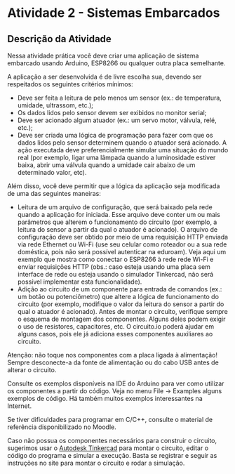 # Atividade 2 - Sistemas Embarcados
## Descrição da Atividade
Nessa atividade prática você deve criar uma aplicação de sistema embarcado usando Arduino, ESP8266 ou qualquer outra placa semelhante. 

A aplicação a ser desenvolvida é de livre escolha sua, devendo ser respeitados os seguintes critérios mínimos:

* Deve ser feita a leitura de pelo menos um sensor (ex.: de temperatura, umidade, ultrassom, etc.);
* Os dados lidos pelo sensor devem ser exibidos no monitor serial;
* Deve ser acionado algum atuador (ex.: um servo motor, válvula, relé, etc.);
* Deve ser criada uma lógica de programação para fazer com que os dados lidos pelo sensor determinem quando o atuador será acionado. A ação executada deve preferencialmente simular uma situação do mundo real (por exemplo, ligar uma lâmpada quando a luminosidade estiver baixa, abrir uma válvula quando a umidade cair abaixo de um determinado valor, etc).

Além disso, você deve permitir que a lógica da aplicação seja modificada de uma das seguintes maneiras:

* Leitura de um arquivo de configuração, que será baixado pela rede quando a aplicação for iniciada. Esse arquivo deve conter um ou mais parâmetros que alterem o funcionamento do circuito (por exemplo, a leitura do sensor a partir da qual o atuador é acionado). O arquivo de configuração deve ser obtido por meio de uma requisição HTTP enviada via rede Ethernet ou Wi-Fi (use seu celular como roteador ou a sua rede doméstica, pois não será possível autenticar na eduroam). Veja aqui um exemplo que mostra como conectar o ESP8266 à rede rede Wi-Fi e enviar requisições HTTP (obs.: caso esteja usando uma placa sem interface de rede ou esteja usando o simulador Tinkercad, não será possível implementar esta funcionalidade).
* Adição ao circuito de um componente para entrada de comandos (ex.: um botão ou potenciômetro) que altere a lógica de funcionamento do circuito (por exemplo, modifique o valor da leitura do sensor a partir do qual o atuador é acionado).
Antes de montar o circuito, verifique sempre o esquema de montagem dos componentes. Alguns deles podem exigir o uso de resistores, capacitores, etc. O circuito.io poderá ajudar em alguns casos, pois ele já adiciona esses componentes auxiliares ao circuito.

Atenção: não toque nos componentes com a placa ligada à alimentação! Sempre desconecte-a da fonte de alimentação ou do cabo USB antes de alterar o circuito.

Consulte os exemplos disponíveis na IDE do Arduino para ver como utilizar os componentes a partir do código. Veja no menu File -> Examples alguns exemplos de código. Há também muitos exemplos interessantes na Internet. 

Se tiver dificuldades para programar em C/C++, consulte o material de referência disponibilizado no Moodle. 

Caso não possua os componentes necessários para construir o circuito, sugerimos usar o [Autodesk Tinkercad](https://www.tinkercad.com/dashboard?type=circuits&collection=designs) para montar o circuito, editar o código do programa e simular a execução. Basta se registrar e seguir as instruções no site para montar o circuito e rodar a simulação.
